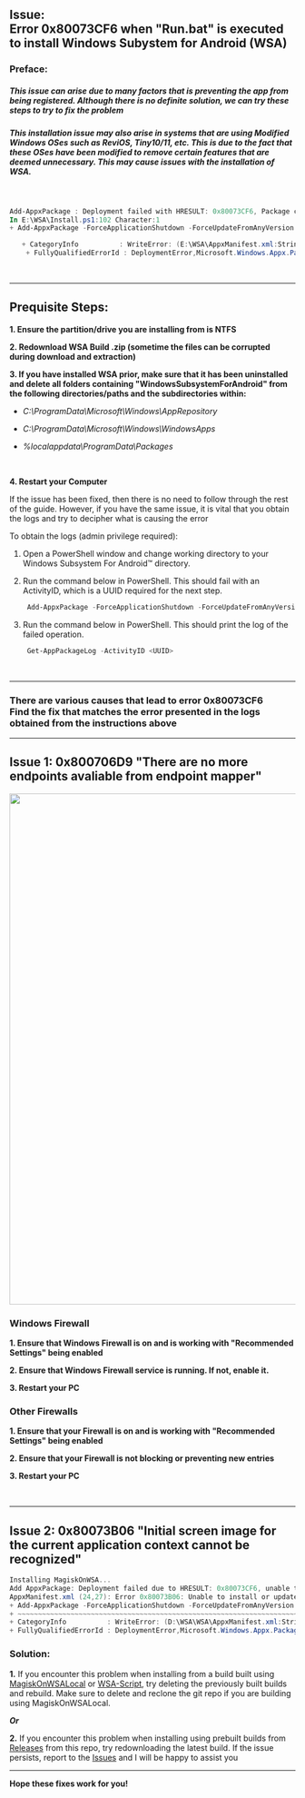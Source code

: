 ## Issue: </br> Error 0x80073CF6 when "Run.bat" is executed to install Windows Subystem for Android (WSA)
### Preface:
##### This issue can arise due to many factors that is preventing the app from being registered. Although there is no definite solution, we can try these steps to try to fix the problem
##### This installation issue may also arise in systems that are using Modified Windows OSes such as ReviOS, Tiny10/11, etc. This is due to the fact that these OSes have been modified to remove certain features that are deemed unnecessary. This may cause issues with the installation of WSA.
</br>

```Powershell
Add-AppxPackage : Deployment failed with HRESULT: 0x80073CF6, Package could not be registered
In E:\WSA\Install.ps1:102 Character:1
+ Add-AppxPackage -ForceApplicationShutdown -ForceUpdateFromAnyVersion

   + CategoryInfo          : WriteError: (E:\WSA\AppxManifest.xml:String) [Add-AppxPackage], IOException
    + FullyQualifiedErrorId : DeploymentError,Microsoft.Windows.Appx.PackageManager.Commands.AddAppxPackageCommand
```


</br>

---
## Prequisite Steps:

**1. Ensure the partition/drive you are installing from is NTFS**

**2. Redownload WSA Build .zip (sometime the files can be corrupted during download and extraction)**

**3. If you have installed WSA prior, make sure that it has been uninstalled and delete all folders containing "WindowsSubsystemForAndroid" from the following directories/paths and the subdirectories within:** 

   - *C:\ProgramData\Microsoft\Windows\AppRepository*
   
   - *C:\ProgramData\Microsoft\Windows\WindowsApps*
   
   - *%localappdata\ProgramData\Packages*

<br>

**4. Restart your Computer**

If the issue has been fixed, then there is no need to follow through the rest of the guide.
However, if you have the same issue, it is vital that you obtain the logs and try to decipher what is causing the error

To obtain the logs (admin privilege required):

1. Open a PowerShell window and change working directory to your Windows Subsystem For Android™ directory.
    
2. Run the command below in PowerShell. This should fail with an ActivityID, which is a UUID required for the next step.
      ```Powershell
       Add-AppxPackage -ForceApplicationShutdown -ForceUpdateFromAnyVersion -Register .\AppxManifest.xml
      ```   
3. Run the command below in PowerShell. This should print the log of the failed operation.
      
      ```Powershell
       Get-AppPackageLog -ActivityID <UUID>
      ```
      
</br>


---

### There are various causes that lead to error 0x80073CF6 </br> Find the fix that matches the error presented in the logs obtained from the instructions above

---
## Issue 1: 0x800706D9 "There are no more endpoints avaliable from endpoint mapper"

<img src="https://user-images.githubusercontent.com/68516357/227363632-7270ee01-9a98-44c2-9ccc-1fb2ef24897c.jpg" style="width: 900px;"/>

### **Windows Firewall**

**1. Ensure that Windows Firewall is on and is working with "Recommended Settings" being enabled**

**2. Ensure that Windows Firewall service is running. If not, enable it.**

**3. Restart your PC**

### Other Firewalls

**1. Ensure that your Firewall is on and is working with "Recommended Settings" being enabled**

**2. Ensure that your Firewall is not blocking or preventing new entries**

**3. Restart your PC**

<br>

---
## Issue 2: 0x80073B06 "Initial screen image for the current application context cannot be recognized"

```powershell
Installing MagiskOnWSA...
Add AppxPackage: Deployment failed due to HRESULT: 0x80073CF6, unable to register the package.
AppxManifest.xml (24,27): Error 0x80073B06: Unable to install or update package MicrosoftCorporateII.WindowsSubsystemForAndroid_ 8wekyb 3d8bbwe because the initial screen image for the current application context cannot be recognized. The application context may include specific language, DPI, contrast, or other special conditions. If you cannot recognize a context specific splash screen image, add a splash screen image to use as the default setting. Note: For additional information, look for [ActivityId] 94c065bb-5a2a-0004-129b-c1942a5ad901 in the event log, or use the command line Get AppPackageLo g - ActivityID 94c065bb-5a2a-0004-129b-c1942a5ad901 in the location D:  WSA  WSA  Install.ps1:106 Character: 1
+ Add-AppxPackage -ForceApplicationShutdown -ForceUpdateFromAnyVersion  ...
+ ~~~~~~~~~~~~~~~~~~~~~~~~~~~~~~~~~~~~~~~~~~~~~~~~~~~~~~~~~~~~~~~~~~~~~
+ CategoryInfo          : WriteError: (D:\WSA\WSA\AppxManifest.xml:String) [Add-AppxPackage], IOException
+ FullyQualifiedErrorId : DeploymentError,Microsoft.Windows.Appx.PackageManager.Commands.AddAppxPackageCommand
```
### Solution:

**1.** If you encounter this problem when installing from a build built using [MagiskOnWSALocal](https://github.com/LSPosed/MagiskOnWSALocal) or [WSA-Script](https://github.com/YT-Advanced/WSA-Script), try deleting the previously built builds and rebuild. Make sure to delete and reclone the git repo if you are building using MagiskOnWSALocal.

***Or***

**2.** If you encounter this problem when installing using prebuilt builds from [Releases](https://github.com/YT-Advanced/WSA-Script/releases/latest) from this repo, try redownloading the latest build. If the issue persists, report to the [Issues](https://github.com/YT-Advanced/WSA-Script/issues) and I will be happy to assist you


---

**Hope these fixes work for you!**
